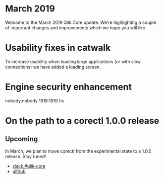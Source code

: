 # March 2019

Welcome to the March 2019 Qlik Core update. We're highlighting a couple of important changes and
improvements which we hope you will like.

# Usability fixes in catwalk

To increase usability when loading large applications (or with slow connections) we have added a loading screen.

# Engine security enhancement

nobody:nobody 1919:1919 fix

# On the path to a corectl 1.0.0 release


## Upcoming

In March, we plan to move corectl from the experimental state to a 1.0.0 release. Stay tuned!

* [slack #qlik-core](https://qlik-branch.slack.com/channels/qlik-core)
* [github](https://github.com/qlik-oss)
